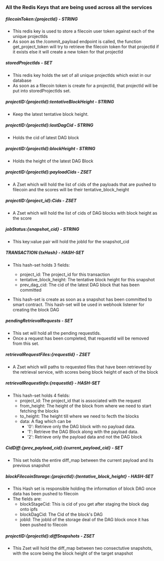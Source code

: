 ### All the Redis Keys that are being used across all the services

##### filecoinToken:{projectId} - STRING
- This redis key is used to store a filecoin user token against each of the unique projectIds
- As soon as the /commit_payload endpoint is called, the function get_project_token will try to retrieve the filecoin token
for that projectId if it exists else it will create a new token for that projectId

##### storedProjectIds - SET
- This redis key holds the set of all unique projectIds which exist in our database
- As soon as a filecoin token is create for a projectId, that projectId will be put into storedProjectIds set.

##### projectID:{projectId}:tentativeBlockHeight - STRING
- Keep the latest tentative block height.

##### projectID:{projectId}:lastDagCid - STRING
- Holds the cid of latest DAG block

##### projectID:{projectId}:blockHeight - STRING
- Holds the height of the latest DAG Block

##### projectID:{projectId}:payloadCids - ZSET
- A Zset which will hold the list of cids of the payloads that are pushed to filecoin and the scores will be their 
tentative_block_height

##### projectID:{project_id}:Cids - ZSET
- A Zset which will hold the list of cids of DAG blocks with block height as the score

##### jobStatus:{snapshot_cid} - STRING
- This key:value pair will hold the jobId for the snapshot_cid

##### TRANSACTION:{txHash} - HASH-SET
- This hash-set holds 3 fields: 
	- project_id: The project_id for this transaction
	- tentative_block_height: The tentative block height for this snapshot
	- prev_dag_cid: The cid of the latest DAG block that has been committed

- This hash-set is create as soon as a snapshot has been committed to smart contract. This hash-set will be used in webhook 
listener for creating the block DAG

##### pendingRetrievalRequests - SET
- This set will hold all the pending requestIds.
- Once a request has been completed, that requestId will be removed from this set.

##### retrievalRequestFiles:{requestId} - ZSET
- A Zset which will paths to requested files that have been retrieved by the retrieval service, with scores being block 
height of each of the block

##### retrievalRequestInfo:{requestId} - HASH-SET
- This hash-set holds 4 fields:
	- project_id: The project_id that is associated with the request
	- from_height: The height of the block from where we need to start fetching the blocks
	- to_height: The height till where we need to fecth the blocks
	- data: A flag which can be
		- '0': Retrieve only the DAG block with no payload data.
		- '1': Retrieve the DAG Block along with the payload data.
		- '2': Retrieve only the payload data and not the DAG block

##### CidDiff:{prev_payload_cid}:{current_payload_cid} - SET
- This set holds the entire diff_map between the current payload and its previous snapshot

##### blockFilecoinStorage:{projectId}:{tentative_block_height} - HASH-SET
- This Hash set is responsible holding the information of block DAG once data has been pushed to filecoin
- The fields are:
	- blockStageCid: This is cid of you get after staging the block dag onto ipfs
	- blockDagCid: The Cid of the block's DAG
	- jobId: The jobId of the storage deal of the DAG block once it has been pushed to filecoin

##### projectID:{projectId}:diffSnapshots - ZSET
- This Zset will hold the diff_map between two consectutive snapshots, with the score being the block height of the target snapshot
